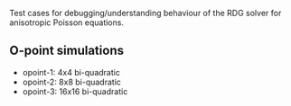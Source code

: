 Test cases for debugging/understanding behaviour of the RDG solver for
anisotropic Poisson equations.

O-point simulations
--------------------

- opoint-1: 4x4 bi-quadratic
- opoint-2: 8x8 bi-quadratic
- opoint-3: 16x16 bi-quadratic

